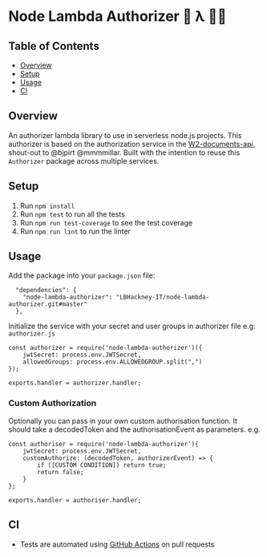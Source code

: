 # Node Lambda Authorizer 🔗 λ 👮‍♀️

## Table of Contents

- [Overview](#Overview)
- [Setup](#Setup)
- [Usage](#usage)
- [CI](#CI)

## Overview

An authorizer lambda library to use in serverless node.js projects.
This authorizer is based on the authorization service in the [W2-documents-api](https://github.com/LBHackney-IT/w2-document-api), shout-out to @bjpirt @mmmmillar. Built with the intention to reuse this `Authorizer` package across multiple services.

## Setup

1. Run `npm install`
2. Run `npm test` to run all the tests
3. Run `npm run test-coverage` to see the test coverage
4. Run `npm run lint` to run the linter

## Usage

Add the package into your `package.json` file:

```
  "dependencies": {
    "node-lambda-authorizer": "LBHackney-IT/node-lambda-authorizer.git#master"
  },
```

Initialize the service with your secret and user groups in authorizer file e.g: `authorizer.js`

```
const authorizer = require('node-lambda-authorizer')({
    jwtSecret: process.env.JWTSecret,
    allowedGroups: process.env.ALLOWEDGROUP.split(",")
});

exports.handler = authorizer.handler;
```

### Custom Authorization

Optionally you can pass in your own custom authorisation function. It should take a decodedToken and the authorisationEvent as parameters. e.g.

```
const authoriser = require('node-lambda-authorizer'){
    jwtSecret: process.env.JWTSecret,
    customAuthorize: (decodedToken, authorizerEvent) => {
        if ([CUSTOM CONDITION]) return true;
        return false;
    }
};

exports.handler = authoriser.handler;
```


## CI

- Tests are automated using [GitHub Actions](https://github.com/features/actions) on pull requests
